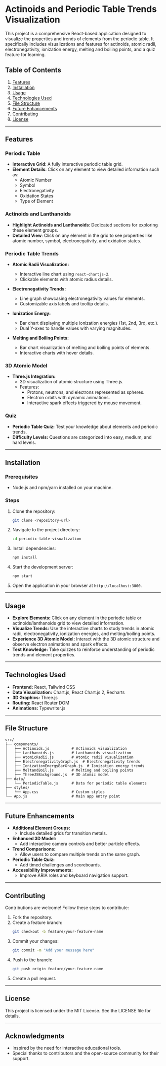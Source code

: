# Actinoids and Periodic Table Trends Visualization

This project is a comprehensive React-based application designed to visualize the properties and trends of elements from the periodic table. It specifically includes visualizations and features for actinoids, atomic radii, electronegativity, ionization energy, melting and boiling points, and a quiz feature for learning.

## Table of Contents

1. [Features](#features)
2. [Installation](#installation)
3. [Usage](#usage)
4. [Technologies Used](#technologies-used)
5. [File Structure](#file-structure)
6. [Future Enhancements](#future-enhancements)
7. [Contributing](#contributing)
8. [License](#license)

---

## Features

### Periodic Table
- **Interactive Grid**: A fully interactive periodic table grid.
- **Element Details**: Click on any element to view detailed information such as:
  - Atomic Number
  - Symbol
  - Electronegativity
  - Oxidation States
  - Type of Element

### Actinoids and Lanthanoids
- **Highlight Actinoids and Lanthanoids**: Dedicated sections for exploring these element groups.
- **Detailed View**: Click on any element in the grid to see properties like atomic number, symbol, electronegativity, and oxidation states.

### Periodic Table Trends
- **Atomic Radii Visualization:**
  - Interactive line chart using `react-chartjs-2`.
  - Clickable elements with atomic radius details.

- **Electronegativity Trends:**
  - Line graph showcasing electronegativity values for elements.
  - Customizable axis labels and tooltip details.

- **Ionization Energy:**
  - Bar chart displaying multiple ionization energies (1st, 2nd, 3rd, etc.).
  - Dual Y-axes to handle values with varying magnitudes.

- **Melting and Boiling Points:**
  - Bar chart visualization of melting and boiling points of elements.
  - Interactive charts with hover details.

### 3D Atomic Model
- **Three.js Integration:**
  - 3D visualization of atomic structure using Three.js.
  - Features:
    - Protons, neutrons, and electrons represented as spheres.
    - Electron orbits with dynamic animations.
    - Interactive spark effects triggered by mouse movement.

### Quiz
- **Periodic Table Quiz:** Test your knowledge about elements and periodic trends.
- **Difficulty Levels:** Questions are categorized into easy, medium, and hard levels.

---

## Installation

### Prerequisites
- Node.js and npm/yarn installed on your machine.

### Steps
1. Clone the repository:
   ```bash
   git clone <repository-url>
   ```
2. Navigate to the project directory:
   ```bash
   cd periodic-table-visualization
   ```
3. Install dependencies:
   ```bash
   npm install
   ```
4. Start the development server:
   ```bash
   npm start
   ```
5. Open the application in your browser at `http://localhost:3000`.

---

## Usage

- **Explore Elements:** Click on any element in the periodic table or actinoids/lanthanoids grid to view detailed information.
- **Visualize Trends:** Use the interactive charts to study trends in atomic radii, electronegativity, ionization energies, and melting/boiling points.
- **Experience 3D Atomic Model:** Interact with the 3D atomic structure and observe electron animations and spark effects.
- **Test Knowledge:** Take quizzes to reinforce understanding of periodic trends and element properties.

---

## Technologies Used

- **Frontend:** React, Tailwind CSS
- **Data Visualization:** Chart.js, React Chart.js 2, Recharts
- **3D Graphics:** Three.js
- **Routing:** React Router DOM
- **Animations:** Typewriter.js

---

## File Structure
```
src/
├── components/
│   ├── Actinoids.js          # Actinoids visualization
│   ├── Lanthanoids.js        # Lanthanoids visualization
│   ├── AtomicRadii.js        # Atomic radii visualization
│   ├── ElectronegativityGraph.js  # Electronegativity trends
│   ├── IonizationEnergyBarGraph.js  # Ionization energy trends
│   ├── MeltandBoil.js        # Melting and boiling points
│   ├── ThreeJSBackground.js  # 3D atomic model
├── data/
│   └── PeriodicTable.js      # Data for periodic table elements
├── styles/
│   └── App.css               # Custom styles
└── App.js                    # Main app entry point
```

---

## Future Enhancements

- **Additional Element Groups:**
  - Include detailed grids for transition metals.
- **Enhanced 3D Model:**
  - Add interactive camera controls and better particle effects.
- **Trend Comparisons:**
  - Allow users to compare multiple trends on the same graph.
- **Periodic Table Quiz:**
  - Add timed challenges and scoreboards.
- **Accessibility Improvements:**
  - Improve ARIA roles and keyboard navigation support.

---

## Contributing

Contributions are welcome! Follow these steps to contribute:
1. Fork the repository.
2. Create a feature branch:
   ```bash
   git checkout -b feature/your-feature-name
   ```
3. Commit your changes:
   ```bash
   git commit -m "Add your message here"
   ```
4. Push to the branch:
   ```bash
   git push origin feature/your-feature-name
   ```
5. Create a pull request.

---

## License

This project is licensed under the MIT License. See the LICENSE file for details.

---

## Acknowledgments

- Inspired by the need for interactive educational tools.
- Special thanks to contributors and the open-source community for their support.

